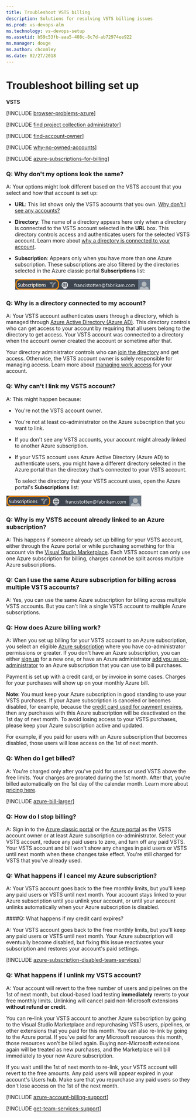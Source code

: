 ```yaml
---
title: Troubleshoot VSTS billing  
description: Solutions for resolving VSTS billing issues  
ms.prod: vs-devops-alm
ms.technology: vs-devops-setup
ms.assetid: b59c53fb-aaa5-408c-8c7d-ab72974ee922
ms.manager: douge
ms.author: chcomley
ms.date: 02/27/2018
---
```


# Troubleshoot billing set up

**VSTS**

[!INCLUDE [browser-problems-azure](../_shared/qa-browser-problems-azure.md)]

<a name="find-owner"></a>

[!INCLUDE [find project collection administrator](../_shared/qa-find-project-collection-administrator.md)]

[!INCLUDE [find-account-owner](../_shared/qa-find-account-owner.md)]

[!INCLUDE [why-no-owned-accounts](../_shared/qa-why-no-owned-accounts.md)]

<a name="EligibleAzureSubscriptions"></a>

[!INCLUDE [azure-subscriptions-for-billing](../_shared/qa-azure-subscriptions-for-billing.md)]

<a name="SettingsDescription"></a>

### Q: Why don't my options look the same?

A: Your options might look different based on the VSTS account that you select
and how that account is set up:

* **URL**: This list shows only the VSTS accounts that you own. [Why don't I see any accounts?](#CannotLinkVSOAccount)

* **Directory**: The name of a directory appears here only when a directory is connected to the VSTS account selected in the **URL** box. This directory controls access and authenticates users for the selected VSTS account. Learn more about [why a directory is connected to your account](#WhyDirectory).

* **Subscription**: Appears only when you have more than one Azure subscription. These subscriptions are also filtered by the directories selected in the Azure classic portal **Subscriptions** list:

    ![Subscriptions filter](_img/set-up-billing/azuresubscriptionsfilter.png)

<a name="WhyDirectory"></a>

### Q: Why is a directory connected to my account?

A: Your VSTS account authenticates users through a directory, 
which is managed through [Azure Active Directory (Azure AD)](http://azure.microsoft.com/en-us/documentation/articles/active-directory-whatis/). 
This directory controls who can get access to your account 
by requiring that all users belong to the directory to get access. 
Your VSTS account was connected to a directory when the 
account owner created the account or sometime after that. 

Your directory administrator controls who can 
[join the directory](https://msdn.microsoft.com/library/azure/hh967632.aspx) 
and get access. Otherwise, the VSTS account owner 
is solely responsible for managing access. Learn more about 
[managing work access](../accounts/access-with-azure-ad.md) 
for your account.

<a name="CannotLinkVSOAccount"></a>

### Q: Why can't I link my VSTS account?

A:  This might happen because:

* You're not the VSTS account owner.

* You're not at least co-administrator on the Azure subscription that you want to link.

* If you don't see any VSTS accounts, your account might already linked to another Azure subscription.

* If your VSTS account uses Azure Active Directory (Azure AD)
    to authenticate users, you might have a different directory
    selected in the Azure portal than the directory that's connected
    to your VSTS account.

    To select the directory that your VSTS account uses,
    open the Azure portal's **Subscriptions** list:

 ![Filter your subscriptions to the connected directory ](_img/set-up-billing/azuresubscriptionsfilter.png)

<a name="BillingRestriction"></a>

### Q: Why is my VSTS account already linked to an Azure subscription?

A: This happens if someone already set up billing for your VSTS account, either
through the Azure portal or while purchasing something for this account via the
[Visual Studio Marketplace](../marketplace/index.md). Each VSTS account can only use one Azure subscription for billing,
charges cannot be split across multiple Azure subscriptions.

### Q:  Can I use the same Azure subscription for billing across multiple VSTS accounts?

A:  Yes, you can use the same Azure subscription for billing across multiple VSTS accounts. But you can't link a single VSTS account to multiple Azure subscriptions.

<a id="azure-billing"></a>

### Q: How does Azure billing work?

A: When you set up billing for your VSTS account to an Azure subscription,
you select an eligible [Azure subscription](#EligibleAzureSubscriptions)
where you have co-administrator permissions or greater.
If you don't have an Azure subscription, you can either
[sign up](https://portal.azure.com) for a new one,
or have an Azure administrator [add you as co-administrator](add-backup-billing-managers.md)
to an Azure subscription that you can use to bill purchases.

Payment is set up with a credit card, or by invoice in some cases.
Charges for your purchases will show up on your monthly Azure bill.

**Note**: You must keep your Azure subscription in good standing
to use your VSTS purchases. If your Azure subscription
is canceled or becomes disabled, for example, because the
[credit card used for payment expires](#cc-expires), then any purchases with this
Azure subscription will be deactivated on the 1st day of next month.
To avoid losing access to your VSTS purchases,
please keep your Azure subscription active and updated.

For example, if you paid for users with an Azure subscription that becomes disabled,
those users will lose access on the 1st of next month.

<a name="WhenSetUpBilling"></a>

### Q: When do I get billed?

A: You're charged only after you've paid for users
or used VSTS above the free limits.
Your charges are prorated during the 1st month.
After that, you're billed automatically on the
1st day of the calendar month.
Learn more about [pricing here](https://www.visualstudio.com/products/visual-studio-team-services-pricing-vs).

[!INCLUDE [azure-bill-larger](../_shared/qa-azure-bill-larger.md)]

### Q: How do I stop billing?

A: Sign in to the [Azure classic portal](https://manage.windowsazure.com/)
or the [Azure portal](https://portal.azure.com/)
as the VSTS account owner or at least Azure subscription co-administrator.
Select your VSTS account, reduce any paid users to zero, and turn off any
paid VSTS. Your VSTS account and bill won't show any changes
in paid users or VSTS until next month when these changes take effect.
You're still charged for VSTS that you've already used.

### Q: What happens if I cancel my Azure subscription?

A: Your VSTS account goes back to the free monthly limits,
but you'll keep any paid users or VSTS until next month.
Your account stays linked to your Azure subscription until you unlink your account,
or until your account unlinks automatically when your Azure subscription is disabled.

<a name="cc-expires"></a>
####Q: What happens if my credit card expires?

A: Your VSTS account goes back to the free monthly limits,
but you'll keep any paid users or VSTS until next month.
Your Azure subscription will eventually become disabled, but
fixing this issue reactivates your subscription and restores your account's paid settings.

<a name="AzureSubscriptionDisabled"></a>

[!INCLUDE [azure-subscription-disabled-team-services](../_shared/qa-azure-subscription-disabled.md)]

<a name="unlinking"></a>

### Q: What happens if I unlink my VSTS account?

A: Your account will revert to the free number
of users and pipelines on the 1st of next month,
but cloud-based load testing **immediately**
reverts to your free monthly limits.
Unlinking will cancel paid non-Microsoft
extensions **without refund or credit**.

You can re-link your VSTS account
to another Azure subscription by going to
the Visual Studio Marketplace and repurchasing
VSTS users, pipelines,
or other extensions that you paid for this month.
You can also re-link by going to the Azure portal.  If
you've paid for any Microsoft resources this month,
those resources won't be billed again.  Buying non-Microsoft extensions again will be treated as
new purchases, and the Marketplace will bill immediately to your
new Azure subscription.

If you wait until the 1st of next month to re-link,
your VSTS account will revert to the free amounts.
Any paid users will appear expired in your account's
Users hub. Make sure that you repurchase any paid users
so they don't lose access on the 1st of the next month.

<a name="get-support"></a>

[!INCLUDE [azure-account-billing-support](../_shared/qa-azure-account-billing-support.md)]

[!INCLUDE [get-team-services-support](../_shared/qa-get-vsts-support.md)]

